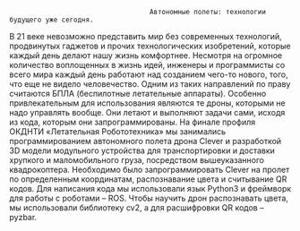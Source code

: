                                        Автономные полеты: технологии будущего уже сегодня.
В 21 веке невозможно представить мир без современных технологий, продвинутых гаджетов и прочих технологических изобретений, которые каждый день делают нашу жизнь комфортнее.  Несмотря на огромное количество воплощенных в жизнь идей, инженеры и программисты со всего мира каждый день работают над созданием чего-то нового, того, что еще не видело человечество.
Одним из таких направлений по праву считаются БПЛА (беспилотные летательные аппараты). Особенно привлекательным для использования являются те дроны, которыми не надо управлять вообще. Они летают и выполняют задачи сами, исходя из кода, которым они запрограммированы. На финале профиля ОКДНТИ «Летательная Робототехника» мы занимались программированием автономного полета дрона Clever и разработкой  3D модели модульного устройства для транспортировки и доставки хрупкого и маломобильного груза, посредством вышеуказанного квадрокоптера. Необходимо было запрограммировать Clever на пролет по определенным координатам, распознавание цвета и считывание QR кодов.
Для написания кода мы использовали язык Python3 и фреймворк для работы с роботами – ROS.
Чтобы научить дрон распознавать цвета, мы использовали библиотеку cv2, а для расшифровки QR кодов – pyzbar.
